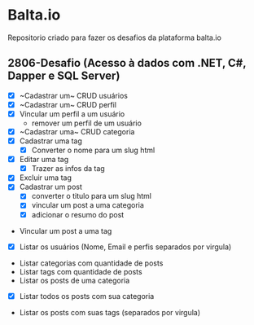 # Balta.io

Repositorio criado para fazer os desafios da plataforma balta.io

## 2806-Desafio (Acesso à dados com .NET, C#, Dapper e SQL Server)

- [x] ~Cadastrar um~ CRUD usuários
- [x] ~Cadastrar um~ CRUD perfil
- [x] Vincular um perfil a um usuário
	- remover um perfil de um usuário
- [x] ~Cadastrar uma~ CRUD categoria
- [x] Cadastrar uma tag
  - [x] Converter o nome para um slug html
- [x] Editar uma tag
  - [x] Trazer as infos da tag
- [x] Excluir uma tag
- [x] Cadastrar um post
	- [x] converter o titulo para um slug html
	- [x] vincular um post a uma categoria
	- [x] adicionar o resumo do post
- Vincular um post a uma tag
- [x] Listar os usuários (Nome, Email e perfis separados por virgula)
- Listar categorias com quantidade de posts
- Listar tags com quantidade de posts
- Listar os posts de uma categoria
- [x] Listar todos os posts com sua categoria								
- Listar os posts com suas tags (separados por virgula)
